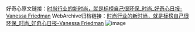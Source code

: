 好奇心原文链接：[时尚行业的新时尚，就是标榜自己很环保_时尚_好奇心日报-Vanessa Friedman](https://www.qdaily.com/articles/8888.html)
WebArchive归档链接：[时尚行业的新时尚，就是标榜自己很环保_时尚_好奇心日报-Vanessa Friedman](http://web.archive.org/web/20190623153622/https://www.qdaily.com/articles/8888.html)
![image](http://ww3.sinaimg.cn/large/007d5XDpgy1g3ve1fid69j30u048k7wh)